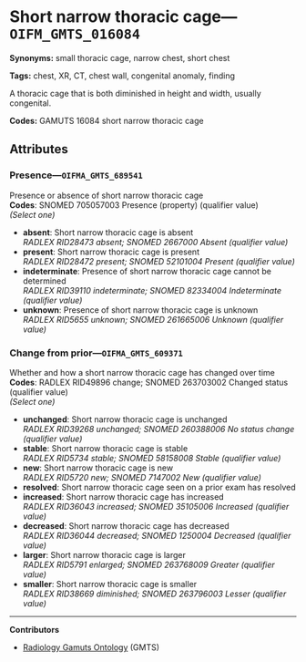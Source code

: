 # Short narrow thoracic cage—`OIFM_GMTS_016084`

**Synonyms:** small thoracic cage, narrow chest, short chest

**Tags:** chest, XR, CT, chest wall, congenital anomaly, finding

A thoracic cage that is both diminished in height and width, usually congenital.

**Codes:** GAMUTS 16084 short narrow thoracic cage

## Attributes

### Presence—`OIFMA_GMTS_689541`

Presence or absence of short narrow thoracic cage  
**Codes**: SNOMED 705057003 Presence (property) (qualifier value)  
*(Select one)*

- **absent**: Short narrow thoracic cage is absent  
_RADLEX RID28473 absent; SNOMED 2667000 Absent (qualifier value)_
- **present**: Short narrow thoracic cage is present  
_RADLEX RID28472 present; SNOMED 52101004 Present (qualifier value)_
- **indeterminate**: Presence of short narrow thoracic cage cannot be determined  
_RADLEX RID39110 indeterminate; SNOMED 82334004 Indeterminate (qualifier value)_
- **unknown**: Presence of short narrow thoracic cage is unknown  
_RADLEX RID5655 unknown; SNOMED 261665006 Unknown (qualifier value)_

### Change from prior—`OIFMA_GMTS_609371`

Whether and how a short narrow thoracic cage has changed over time  
**Codes**: RADLEX RID49896 change; SNOMED 263703002 Changed status (qualifier value)  
*(Select one)*

- **unchanged**: Short narrow thoracic cage is unchanged  
_RADLEX RID39268 unchanged; SNOMED 260388006 No status change (qualifier value)_
- **stable**: Short narrow thoracic cage is stable  
_RADLEX RID5734 stable; SNOMED 58158008 Stable (qualifier value)_
- **new**: Short narrow thoracic cage is new  
_RADLEX RID5720 new; SNOMED 7147002 New (qualifier value)_
- **resolved**: Short narrow thoracic cage seen on a prior exam has resolved  
- **increased**: Short narrow thoracic cage has increased  
_RADLEX RID36043 increased; SNOMED 35105006 Increased (qualifier value)_
- **decreased**: Short narrow thoracic cage has decreased  
_RADLEX RID36044 decreased; SNOMED 1250004 Decreased (qualifier value)_
- **larger**: Short narrow thoracic cage is larger  
_RADLEX RID5791 enlarged; SNOMED 263768009 Greater (qualifier value)_
- **smaller**: Short narrow thoracic cage is smaller  
_RADLEX RID38669 diminished; SNOMED 263796003 Lesser (qualifier value)_

---

**Contributors**

- [Radiology Gamuts Ontology](https://gamuts.net/) (GMTS)